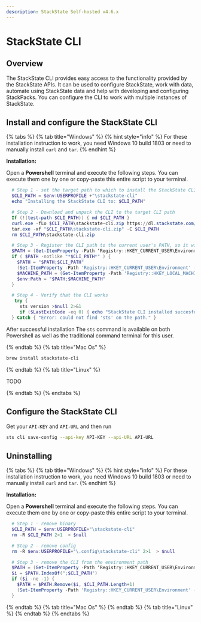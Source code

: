 ```yaml
---
description: StackState Self-hosted v4.6.x
---
```


# StackState CLI

## Overview

The StackState CLI provides easy access to the functionality provided by the StackState APIs. It can be used to configure StackState, work with data, automate using StackState data and help with developing and configuring StackPacks. You can configure the CLI to work with multiple instances of StackState.

## Install and configure the StackState CLI

{% tabs %}
{% tab title="Windows" %}
{% hint style="info" %}
For these installation instruction to work, you need Windows 10 build 1803 or need to manually install `curl` and `tar`. 
{% endhint %}

**Installation:**

Open a **Powershell** terminal and execute the following steps. You can execute them one by one or copy-paste this entire script to your terminal.

```powershell
  # Step 1 - set the target path to which to install the StackState CLI
  $CLI_PATH = $env:USERPROFILE +"\stackstate-cli"
  echo "Installing the StackState CLI to: $CLI_PATH"

  # Step 2 - Download and unpack the CLI to the target CLI path
  If (!(test-path $CLI_PATH)) { md $CLI_PATH }
  curl.exe -fLo $CLI_PATH\stackstate-cli.zip https://dl.stackstate.com/stackstate-cli/v0.1.1/stackstate-cli-full-0.1.1.windows-amd64.zip
  tar.exe -xf "$CLI_PATH\stackstate-cli.zip" -C $CLI_PATH
  rm $CLI_PATH\stackstate-cli.zip

  # Step 3 - Register the CLI path to the current user's PATH, so it will always be available everywhere
  $PATH = (Get-ItemProperty -Path ‘Registry::HKEY_CURRENT_USER\Environment’ -Name PATH).Path
  if ( $PATH -notlike "*$CLI_PATH*" ) { 
    $PATH = "$PATH;$CLI_PATH"
    (Set-ItemProperty -Path 'Registry::HKEY_CURRENT_USER\Environment' -Name PATH –Value $PATH) 
    $MACHINE_PATH = (Get-ItemProperty -Path 'Registry::HKEY_LOCAL_MACHINE\System\CurrentControlSet\Control\Session Manager\Environment' -Name PATH).path
    $env:Path = "$PATH;$MACHINE_PATH"
  }

  # Step 4 - Verify that the CLI works
   try {  
     sts version >$null 2>&1
     if ($LastExitCode -eq 0) { echo "StackState CLI installed succesfully! Type 'sts' to get started." } else { "Error: StackState CLI error code $LastExitCode." }
  } Catch { "Error: could not find 'sts' on the path." }
```

After successful installation The `sts` command is  available on both Powershell as well as the traditional command terminal for this user.

{% endtab %}
{% tab title="Mac Os" %}

```bash
brew install stackstate-cli
```

{% endtab %}
{% tab title="Linux" %}

TODO

{% endtab %}
{% endtabs %}

## Configure the StackState CLI

Get your `API-KEY` and `API-URL` and then run

```bash
sts cli save-config --api-key API-KEY --api-URL API-URL
```

## Uninstalling 

{% tabs %}
{% tab title="Windows" %}
{% hint style="info" %}
For these installation instruction to work, you need Windows 10 build 1803 or need to manually install `curl` and `tar`. 
{% endhint %}

**Installation:**

Open a **Powershell** terminal and execute the following steps. You can execute them one by one or copy-paste this entire script to your terminal.

```powershell
  # Step 1 - remove binary
  $CLI_PATH = $env:USERPROFILE+"\stackstate-cli"
  rm -R $CLI_PATH 2>1  > $null

  # Step 2 - remove config
  rm -R $env:USERPROFILE+"\.config\stackstate-cli" 2>1  > $null

  # Step 3 - remove the CLI from the environment path
  $PATH = (Get-ItemProperty -Path ‘Registry::HKEY_CURRENT_USER\Environment’ -Name PATH).Path
  $i = $PATH.IndexOf(";$CLI_PATH")
  if ($i -ne -1) {
    $PATH = $PATH.Remove($i, $CLI_PATH.Length+1)
    (Set-ItemProperty -Path 'Registry::HKEY_CURRENT_USER\Environment' -Name PATH –Value $PATH) 
  }
```

{% endtab %}
{% tab title="Mac Os" %}
{% endtab %}
{% tab title="Linux" %}
{% endtab %}
{% endtabs %}
